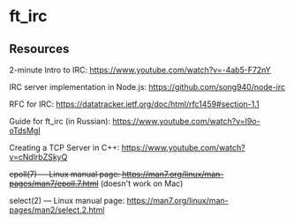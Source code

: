 # ft_irc

## Resources

2-minute Intro to IRC: https://www.youtube.com/watch?v=-4ab5-F72nY

IRC server implementation in Node.js: https://github.com/song940/node-irc

RFC for IRC: https://datatracker.ietf.org/doc/html/rfc1459#section-1.1

Guide for ft_irc (in Russian): https://www.youtube.com/watch?v=I9o-oTdsMgI

Creating a TCP Server in C++: https://www.youtube.com/watch?v=cNdlrbZSkyQ

~~epoll(7) — Linux manual page: https://man7.org/linux/man-pages/man7/epoll.7.html~~ (doesn't work on Mac)

select(2) — Linux manual page: https://man7.org/linux/man-pages/man2/select.2.html